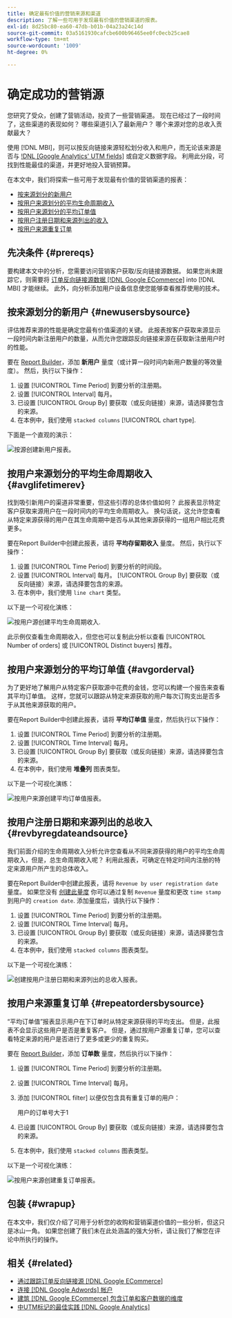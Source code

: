 ```yaml
---
title: 确定最有价值的营销来源和渠道
description: 了解一些可用于发现最有价值的营销渠道的报表。
exl-id: 8d25bc80-ea60-47db-b01b-04a23a24c14d
source-git-commit: 03a5161930cafcbe600b96465ee0fc0ecb25cae8
workflow-type: tm+mt
source-wordcount: '1009'
ht-degree: 0%

---
```


# 确定成功的营销源

您研究了受众，创建了营销活动，投资了一些营销渠道。 现在已经过了一段时间了，这些渠道的表现如何？ 哪些渠道引入了最新用户？ 哪个来源对您的总收入贡献最大？

使用 [!DNL MBI]，则可以按反向链接来源轻松划分收入和用户，而无论该来源是否与 [!DNL [Google Analytics' UTM fields]](https://support.google.com/analytics/answer/1191184?hl=en) 或自定义数据字段。 利用此分段，可找到性能最佳的渠道，并更好地投入营销预算。

在本文中，我们将探索一些可用于发现最有价值的营销渠道的报表：

* [按来源划分的新用户](#newusersbysource)
* [按用户来源划分的平均生命周期收入](#avglifetimerev)
* [按用户来源划分的平均订单值](#avgorderval)
* [按用户注册日期和来源列出的收入](#revbyregdateandsource)
* [按用户来源重复订单](#repeatordersbysource)

## 先决条件 {#prereqs}

要构建本文中的分析，您需要访问营销客户获取/反向链接源数据。 如果您尚未跟踪它，则需要将 [订单反向链接源数据 [!DNL Google ECommerce]](../importing-data/integrations/google-ecommerce.md) into [!DNL MBI] 才能继续。 此外，向分析添加用户设备信息使您能够查看推荐使用的技术。

## 按来源划分的新用户 {#newusersbysource}

评估推荐来源的性能是确定您最有价值渠道的关键。 此报表按客户获取来源显示一段时间内新注册用户的数量，从而允许您跟踪反向链接来源在获取新注册用户时的性能。

要在 [Report Builder](../../tutorials/using-visual-report-builder.md)，添加 **新用户** 量度（或计算一段时间内新用户数量的等效量度）。 然后，执行以下操作：

1. 设置 [!UICONTROL Time Period] 到要分析的注册期。
1. 设置 [!UICONTROL Interval] 每月。
1. 已设置 [!UICONTROL Group By] 要获取（或反向链接）来源，请选择要包含的来源。
1. 在本例中，我们使用 `stacked columns` [!UICONTROL chart type].

下面是一个直观的演示：

![按源创建新用户报表。](../../assets/New_Users_by_source.gif)

## 按用户来源划分的平均生命周期收入 {#avglifetimerev}

找到吸引新用户的渠道非常重要，但这些引荐的总体价值如何？ 此报表显示特定客户获取来源用户在一段时间内的平均生命周期收入。 换句话说，这允许您查看从特定来源获得的用户在其生命周期中是否与从其他来源获得的一组用户相比花费更多。

要在Report Builder中创建此报表，请将 **平均存留期收入** 量度。 然后，执行以下操作：

1. 设置 [!UICONTROL Time Period] 到要分析的时间段。
1. 设置 [!UICONTROL Interval] 每月。
   [!UICONTROL Group By] 要获取（或反向链接）来源，请选择要包含的来源。
1. 在本例中，我们使用 `line chart` 类型。

以下是一个可视化演练：

![按用户源创建平均生命周期收入](../../assets/Lifetime_revenue_by_user_source.gif).

此示例仅查看生命周期收入，但您也可以复制此分析以查看 [!UICONTROL Number of orders] 或 [!UICONTROL Distinct buyers] 推荐。

## 按用户来源划分的平均订单值 {#avgorderval}

为了更好地了解用户从特定客户获取源中花费的金钱，您可以构建一个报告来查看其平均订单值。 这样，您就可以跟踪从特定来源获取的用户每次订购支出是否多于从其他来源获取的用户。

要在Report Builder中创建此报表，请将 **平均订单值** 量度，然后执行以下操作：

1. 设置 [!UICONTROL Time Period] 到要分析的注册期。
1. 设置 [!UICONTROL Time Interval] 每月。
1. 已设置 [!UICONTROL Group By] 要获取（或反向链接）来源，请选择要包含的来源。
1. 在本例中，我们使用 **堆叠列** 图表类型。

以下是一个可视化演练：

![按用户来源创建平均订单值报表。](../../assets/Average_order_value_by_source.gif)

## 按用户注册日期和来源列出的总收入 {#revbyregdateandsource}

我们前面介绍的生命周期收入分析允许您查看从不同来源获得的用户的平均生命周期收入，但是，总生命周期收入呢？ 利用此报表，可确定在特定时间内注册的特定来源用户所产生的总体收入。

要在Report Builder中创建此报表，请将 `Revenue by user registration date` 量度。 如果您没有 [创建此量度](../../data-user/reports/ess-manage-data-metrics.md) 你可以通过复制 `Revenue` 量度和更改 `time stamp` 到用户的 `creation date`. 添加量度后，请执行以下操作：

1. 设置 [!UICONTROL Time Period] 到要分析的注册期。
1. 设置 [!UICONTROL Time Interval] 每月。
1. 已设置 [!UICONTROL Group By] 要获取（或反向链接）来源，请选择要包含的来源。
1. 在本例中，我们使用 `stacked columns` 图表类型。

以下是一个可视化演练：

![创建按用户注册日期和来源列出的总收入报表。](../../assets/Revenue_by_user_registration_date_and_source.gif)

## 按用户来源重复订单 {#repeatordersbysource}

“平均订单值”报表显示用户在下订单时从特定来源获得的平均支出。 但是，此报表不会显示这些用户是否是重复客户。 但是，通过按用户源重复订单，您可以查看特定来源的用户是否进行了更多或更少的重复购买。

要在 [Report Builder](../../tutorials/using-visual-report-builder.md)，添加 **订单数** 量度，然后执行以下操作：

1. 设置 [!UICONTROL Time Period] 到要分析的注册期。
1. 设置 [!UICONTROL Time Interval] 每月。
1. 添加 [!UICONTROL filter] 以便仅包含具有重复订单的用户：

   用户的订单号大于1

1. 已设置 [!UICONTROL Group By] 要获取（或反向链接）来源，请选择要包含的来源。
1. 在本例中，我们使用 `stacked columns` 图表类型。

以下是一个可视化演练：

![按用户来源创建重复订单报表。](../../assets/Repeat_orders_by_user_source.gif)


## 包装 {#wrapup}

在本文中，我们仅介绍了可用于分析您的收购和营销渠道价值的一些分析，但这只是冰山一角。 如果您创建了我们未在此处涵盖的强大分析，请让我们了解您在评论中所执行的操作。

## 相关 {#related}

* [通过跟踪订单反向链接源 [!DNL Google ECommerce]](../importing-data/integrations/google-ecommerce.md)
* [连接 [!DNL Google Adwords] 帐户](../importing-data/integrations/google-adwords.md)
* [建筑 [!DNL Google ECommerce] 包含订单和客户数据的维度](../data-warehouse-mgr/bldg-google-ecomm-dim.md)
* [中UTM标记的最佳实践 [!DNL Google Analytics]](../../best-practices/utm-tagging-google.md)
